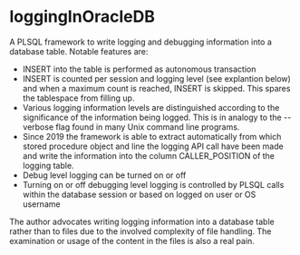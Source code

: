 # loggingInOracleDB
A PLSQL framework to write logging and debugging information into a database table. Notable features are:
* INSERT into the table is performed as autonomous transaction
* INSERT is counted per session and logging level (see explantion below) and when a maximum count is reached, INSERT is skipped. This spares the tablespace from filling up.
* Various logging information levels are distinguished according to the significance of the information being logged. This is in analogy to the --verbose flag found in many Unix command line programs.
* Since 2019 the framework is able to extract automatically from which stored procedure object and line the logging API call have been made and write the information into the column CALLER_POSITION of the logging table.
* Debug level logging can be turned on or off
* Turning on or off debugging level logging is controlled by PLSQL calls within the database session or based on logged on user or OS username

The author advocates writing logging information into a database table rather than to files due to the involved complexity of file handling. The examination or usage of the content in the files is also a real pain.

